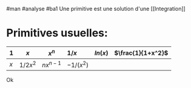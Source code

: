 #man #analyse #ba1 
Une primitive est une solution d'une [[Integration]]
# Primitives usuelles:

| 1   | $x$    | $x^n$    | $1/x$    | $ln(x)$ | $\frac{1}{1+x^2}$ |
| --- | ------ | -------- |:-------- | ------- | ----------------- |
| $x$   | $1/2x^2$ | $nx^{n-1}$ | $-1/(x^2)$ |         |                   |

Ok